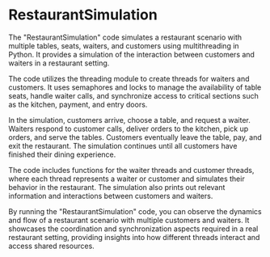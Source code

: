 # RestaurantSimulation
The "RestaurantSimulation" code simulates a restaurant scenario with multiple tables, seats, waiters, and customers using multithreading in Python.
It provides a simulation of the interaction between customers and waiters in a restaurant setting.

The code utilizes the threading module to create threads for waiters and customers. It uses semaphores and locks to manage the availability of table seats, handle waiter calls, and synchronize access to critical sections such as the kitchen, payment, and entry doors.

In the simulation, customers arrive, choose a table, and request a waiter. Waiters respond to customer calls, deliver orders to the kitchen, pick up orders, and serve the tables. Customers eventually leave the table, pay, and exit the restaurant. The simulation continues until all customers have finished their dining experience.

The code includes functions for the waiter threads and customer threads, where each thread represents a waiter or customer and simulates their behavior in the restaurant. The simulation also prints out relevant information and interactions between customers and waiters.

By running the "RestaurantSimulation" code, you can observe the dynamics and flow of a restaurant scenario with multiple customers and waiters. It showcases the coordination and synchronization aspects required in a real restaurant setting, providing insights into how different threads interact and access shared resources.
